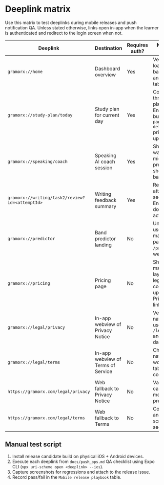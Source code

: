 # Deeplink matrix

Use this matrix to test deeplinks during mobile releases and push notification QA. Unless stated otherwise, links open in-app when the learner is authenticated and redirect to the login screen when not.

| Deeplink                                        | Destination                        | Requires auth? | Notes & QA steps                                                                                          |
| ----------------------------------------------- | ---------------------------------- | -------------- | --------------------------------------------------------------------------------------------------------- |
| `gramorx://home`                                | Dashboard overview                 | Yes            | Verify widgets load, streak badge visible, and navigation tabs respond.                                   |
| `gramorx://study-plan/today`                    | Study plan for current day         | Yes            | Confirm three-card plan renders. Ensure CTA buttons match `pages/data-deletion.tsx` privacy link updates. |
| `gramorx://speaking/coach`                      | Speaking AI coach session          | Yes            | Should open warm-up; test microphone prompt and show privacy banner.                                      |
| `gramorx://writing/task2/review?id=<attemptId>` | Writing feedback summary           | Yes            | Requires attempt pre-seeded. Ensure download PDF action works.                                            |
| `gramorx://predictor`                           | Band predictor landing             | No             | Unauthed users reach marketing page `/predictor` via webview.                                             |
| `gramorx://pricing`                             | Pricing page                       | No             | Should open marketing layout with legal footer containing updated Privacy/Terms links.                    |
| `gramorx://legal/privacy`                       | In-app webview of Privacy Notice   | No             | Verify navigation uses `/legal/privacy` and respects dark mode.                                           |
| `gramorx://legal/terms`                         | In-app webview of Terms of Service | No             | Check anchor navigation works from table of contents.                                                     |
| `https://gramorx.com/legal/privacy`             | Web fallback to Privacy Notice     | No             | Validate canonical meta tags present.                                                                     |
| `https://gramorx.com/legal/terms`               | Web fallback to Terms              | No             | Confirm anchor `#law` scrolls to section 17.                                                              |

## Manual test script

1. Install release candidate build on physical iOS + Android devices.
2. Execute each deeplink from `docs/push_ops.md` QA checklist using Expo CLI (`npx uri-scheme open <deeplink> --ios`).
3. Capture screenshots for regressions and attach to the release issue.
4. Record pass/fail in the `Mobile release playbook` table.
